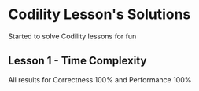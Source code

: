 # Codility Lesson's Solutions

Started to solve Codility lessons for fun

## Lesson 1 - Time Complexity

All results for Correctness	100% and Performance 100%